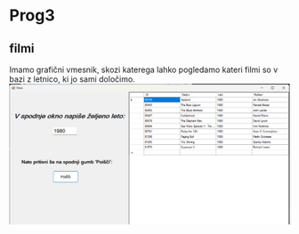 # Prog3

## filmi

Imamo grafični vmesnik, skozi katerega lahko pogledamo kateri filmi so v bazi z letnico, ki jo sami določimo.
![image](filmi.png)


## 
